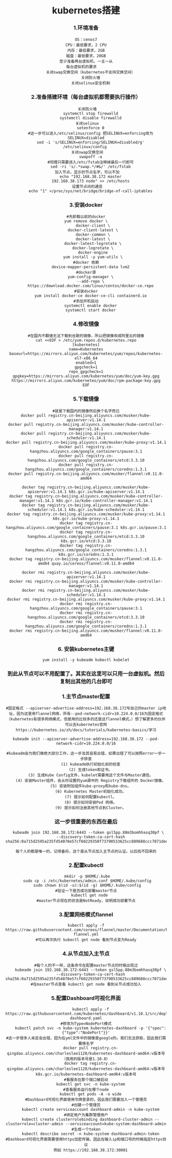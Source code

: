 <center><h1>kubernetes搭建</h1><center/>

### 1.环境准备

```中文
OS：cenos7
CPU：最低要求，2 CPU
内存：最低要求，2GB
磁盘：最低要求，20GB
至少准备两台虚拟机，一主一从
每台虚拟机的要求    
    关闭swap交换空间（kubernetes不支持交换空间）
    关闭防火墙
    关闭selinux安全机制
```

### 2.准备搭建环境（每台虚拟机都需要执行操作）

```shell
 关闭防火墙
	systemctl stop firewalld
	systemctl disable firewalld
 关闭selinux
    setenforce 0
    #这一步可以进入/etc/selinux/config 把SELINUX=enforcing改为SELINUX=disabled
    sed -i 's/SELINUX=enforcing/SELINUX=disabled/g' /etc/selinux/config 
 关闭swap交换空间
    swapoff -a
    #同理只需要进入/etc/fstab注释掉最后一行即可
    sed -ri 's/.*swap.*/#&/' /etc/fstab
 加入节点，显示的节点名字，可以不加
 	echo "192.168.38.172 master
	192.168.38.173 node" >> /etc/hosts
 设置节点间的通信
    echo "1" >/proc/sys/net/bridge/bridge-nf-call-iptables
```

### 3.安装docker

	#先卸载以前的docker
	yum remove docker \
	      docker-client \
	      docker-client-latest \
	      docker-common \
	      docker-latest \
	      docker-latest-logrotate \
	      docker-logrotate \
	      docker-engine
		  yum install -y yum-utils \
	#docker 依赖
		device-mapper-persistent-data lvm2
	#docker源
		yum-config-manager \
		--add-repo \
		https://download.docker.com/linux/centos/docker-ce.repo
	#安装docker
		yum install docker-ce docker-ce-cli containerd.io
	#添加开机启动
		systemctl enable docker
		systemctl start docker
### 4.修改镜像
    #在国内不翻墙无法下载到谷歌的镜像，所以把镜像改成阿里云的镜像
    cat <<EOF > /etc/yum.repos.d/kubernetes.repo
    [kubernetes]
    name=Kubernetes
    baseurl=https://mirrors.aliyun.com/kubernetes/yum/repos/kubernetes-el7-x86_64
    enabled=1
    gpgcheck=1
    repo_gpgcheck=1
    gpgkey=https://mirrors.aliyun.com/kubernetes/yum/doc/yum-key.gpg
    https://mirrors.aliyun.com/kubernetes/yum/doc/rpm-package-key.gpg
    EOF
### 5.下载镜像

```docker
#就是下载国内的镜像然后换个名字而已
docker pull registry.cn-beijing.aliyuncs.com/musker/kube-apiserver:v1.14.1
docker pull registry.cn-beijing.aliyuncs.com/musker/kube-controller-manager:v1.14.1
docker pull registry.cn-beijing.aliyuncs.com/musker/kube-scheduler:v1.14.1
docker pull registry.cn-beijing.aliyuncs.com/musker/kube-proxy:v1.14.1
docker pull registry.cn-hangzhou.aliyuncs.com/google_containers/pause:3.1
docker pull registry.cn-hangzhou.aliyuncs.com/google_containers/etcd:3.3.10
docker pull registry.cn-hangzhou.aliyuncs.com/google_containers/coredns:1.3.1
docker pull registry.cn-beijing.aliyuncs.com/musker/flannel:v0.11.0-amd64

docker tag registry.cn-beijing.aliyuncs.com/musker/kube-apiserver:v1.14.1 k8s.gcr.io/kube-apiserver:v1.14.1
docker tag registry.cn-beijing.aliyuncs.com/musker/kube-controller-manager:v1.14.1 k8s.gcr.io/kube-controller-manager:v1.14.1
docker tag registry.cn-beijing.aliyuncs.com/musker/kube-scheduler:v1.14.1 k8s.gcr.io/kube-scheduler:v1.14.1
docker tag registry.cn-beijing.aliyuncs.com/musker/kube-proxy:v1.14.1 k8s.gcr.io/kube-proxy:v1.14.1
docker tag registry.cn-hangzhou.aliyuncs.com/google_containers/pause:3.1 k8s.gcr.io/pause:3.1
docker tag registry.cn-hangzhou.aliyuncs.com/google_containers/etcd:3.3.10 k8s.gcr.io/etcd:3.3.10
docker tag registry.cn-hangzhou.aliyuncs.com/google_containers/coredns:1.3.1 k8s.gcr.io/coredns:1.3.1
docker tag registry.cn-beijing.aliyuncs.com/musker/flannel:v0.11.0-amd64 quay.io/coreos/flannel:v0.11.0-amd64

docker rmi registry.cn-beijing.aliyuncs.com/musker/kube-apiserver:v1.14.1
docker rmi registry.cn-beijing.aliyuncs.com/musker/kube-controller-manager:v1.14.1
docker rmi registry.cn-beijing.aliyuncs.com/musker/kube-scheduler:v1.14.1
docker rmi registry.cn-beijing.aliyuncs.com/musker/kube-proxy:v1.14.1
docker rmi registry.cn-hangzhou.aliyuncs.com/google_containers/pause:3.1
docker rmi registry.cn-hangzhou.aliyuncs.com/google_containers/etcd:3.3.10
docker rmi registry.cn-hangzhou.aliyuncs.com/google_containers/coredns:1.3.1
docker rmi registry.cn-beijing.aliyuncs.com/musker/flannel:v0.11.0-amd64
```

### 6. 安装kubernetes主键


```shell
yum install -y kubeadm kubectl kubelet
```

### 到此从节点可以不用配置了。其实在这里可以只用一台虚拟机。然后复制出其他的几台即可

### 1.主节点master配置
    #固定格式 --apiserver-advertise-address=192.168.38.172写自己的master ip地址，因为这里用flannel网络，所有--pod-network-cidr=10.224.0.0/16为固定格式（kubernetes有很多网络模式，但是用的比较多的还是这flannel模式。）想了解更多的伙伴可以去kubernetes官网
    https://kubernetes.io/zh/docs/tutorials/kubernetes-basics/学习
    
    kubeadm init --apiserver-advertise-address=192.168.38.172 --pod-network-cidr=10.224.0.0/16
    
    #kubeadm会为我们做绝大部分工作，这一步及其容易出错，如果出错了可以按照error一步一步排查
        (1) kubeadm执行初始化前的检查
        (2) 生成token和证书。
        (3) 生成Kube Config文件，kubelet需要用这个文件与Master通信。
        (4) 安装Master组件，会从你设置的yum源中的 Registry下载组件的 Docker镜像。
        (5) 安装附加组件kube-proxy和kube-dns。
        (6) Kubernetes Master初始化成功。
        (7) 提示如何配置kubectl。
        (8) 提示如何安装Pod 网络。
        (9) 提示如何注册其他节点到Cluster。
### 这一步很重要的东西在最后

      kubeadm join 192.168.38.172:6443 --token gsl5pp.88m3bomhhasq30pf \
        --discovery-token-ca-cert-hash sha256:0a715d2595a235fd54070e57cf60229350f73790533625cc889688ccc7071ded
    
    每个人的都是唯一的，记得备份，这个是从节点加入主节点的认证。以后找不回来的

### 2.配置kubectl
     mkdir -p $HOME/.kube
     sudo cp -i /etc/kubernetes/admin.conf $HOME/.kube/config
     sudo chown $(id -u):$(id -g) $HOME/.kube/config
    #验证一下是否成功部署master节点
        kubectl get node 
    #master节点现在的状态是NotReady，说明成功部署节点
### 3.配置网络模式flannel
    kubectl apply -f https://raw.githubusercontent.com/coreos/flannel/master/Documentation/kube-flannel.yml
    #可以再次执行 kubectl get node 看到节点变为Ready
### 4.从节点加入主节点
    #每个人的不一样，这条命令在配置master节点的时候出现过
        kubeadm join 192.168.38.172:6443 --token gsl5pp.88m3bomhhasq30pf \
        --discovery-token-ca-cert-hash sha256:0a715d2595a235fd54070e57cf60229350f73790533625cc889688ccc7071ded
    #在master节点查看 kubectl get node 看到从节点成功加入
### 5.配置Dashboard可视化界面
```shell
    kubectl apply -f https://raw.githubusercontent.com/kubernetes/dashboard/v1.10.1/src/deploy/recommended/kubernetes-dashboard.yaml
#修改为Type=NodePort模式
    kubectl patch svc -n kube-system kubernetes-dashboard -p '{"spec":{"type":"NodePort"}}'
#这一步很多人肯定会出错，因为在yml文件中的镜像是google的。我们无法获取，因此我们需要换名字
    docker pull registry.cn-qingdao.aliyuncs.com/charleslee1120/kubernetes-dashboard-amd64:v版本号 （我用的版本号是1.10.0）
    docker tag registry.cn-qingdao.aliyuncs.com/charleslee1120/kubernetes-dashboard-amd64:v版本号 k8s.gcr.io/kubernetes-dashboard-amd64:v版本号
#看服务在那个端口被启动
    kubectl get svc -n kube-system
#查看服务运行在哪个node
	kubectl get pods -A -o wide
#Dashboard可视化界面使用令牌登录的，因此我们需要加入一个管理员
#创建一个管理员
    kubectl create serviceaccount dashboard-admin -n kube-system
#绑定用户为集群管理用户
    kubectl create clusterrolebinding dashboard-cluster-admin --clusterrole=cluster-admin --serviceaccount=kube-system:dashboard-admin
#生成一个token
    kubectl describe secret -n kube-system dashboard-admin-token
#Dashboard可视化界面需要使用https加密传输，因此在输入ip和端口号的时候指定https协议
    例如 https://192.168.38.172:30001
```
